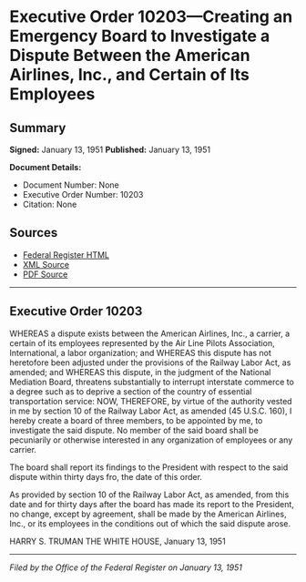 # Executive Order 10203—Creating an Emergency Board to Investigate a Dispute Between the American Airlines, Inc., and Certain of Its Employees

## Summary

**Signed:** January 13, 1951
**Published:** January 13, 1951

**Document Details:**
- Document Number: None
- Executive Order Number: 10203
- Citation: None

## Sources
- [Federal Register HTML](https://www.presidency.ucsb.edu/documents/executive-order-10203-creating-emergency-board-investigate-dispute-between-the-american)
- [XML Source](None)
- [PDF Source](None)

---

## Executive Order 10203

WHEREAS a dispute exists between the American Airlines, Inc., a carrier, a certain of its employees represented by the Air Line Pilots Association, International, a labor organization; and
WHEREAS this dispute has not heretofore been adjusted under the provisions of the Railway Labor Act, as amended; and
WHEREAS this dispute, in the judgment of the National Mediation Board, threatens substantially to interrupt interstate commerce to a degree such as to deprive a section of the country of essential transportation service:
NOW, THEREFORE, by virtue of the authority vested in me by section 10 of the Railway Labor Act, as amended (45 U.S.C. 160), I hereby create a board of three members, to be appointed by me, to investigate the said dispute. No member of the said board shall be pecuniarily or otherwise interested in any organization of employees or any carrier.

The board shall report its findings to the President with respect to the said dispute within thirty days fro, the date of this order.

As provided by section 10 of the Railway Labor Act, as amended, from this date and for thirty days after the board has made its report to the President, no change, except by agreement, shall be made by the American Airlines, Inc., or its employees in the conditions out of which the said dispute arose.

HARRY S. TRUMAN
THE WHITE HOUSE,
January 13, 1951

---

*Filed by the Office of the Federal Register on January 13, 1951*
